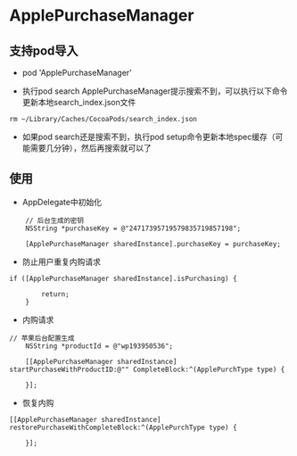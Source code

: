 # ApplePurchaseManager

## 支持pod导入

* pod 'ApplePurchaseManager'

* 执行pod search ApplePurchaseManager提示搜索不到，可以执行以下命令更新本地search_index.json文件
  
```objc 
rm ~/Library/Caches/CocoaPods/search_index.json
```
* 如果pod search还是搜索不到，执行pod setup命令更新本地spec缓存（可能需要几分钟），然后再搜索就可以了
    
## 使用    

* AppDelegate中初始化 
 
```objc       
    // 后台生成的密钥
    NSString *purchaseKey = @"24717395719579835719857198";
    
    [ApplePurchaseManager sharedInstance].purchaseKey = purchaseKey;
```

* 防止用户重复内购请求

```objc       
if ([ApplePurchaseManager sharedInstance].isPurchasing) {

        return;
    }
``` 

* 内购请求

```objc       
// 苹果后台配置生成
    NSString *productId = @"wp193950536";
    
    [[ApplePurchaseManager sharedInstance] startPurchaseWithProductID:@"" CompleteBlock:^(ApplePurchType type) {
        
    }];
```

* 恢复内购

```objc       
[[ApplePurchaseManager sharedInstance] restorePurchaseWithCompleteBlock:^(ApplePurchType type) {
        
    }];
```


